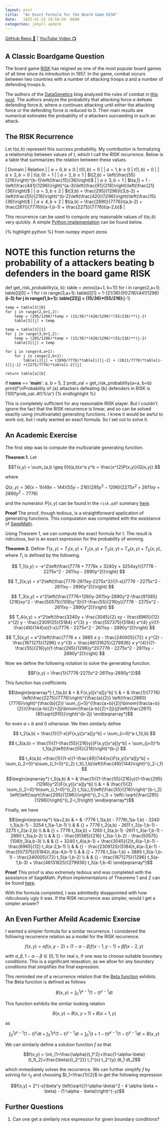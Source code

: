 ```yaml
---
layout: post
title:  "An Exact Formula for the Board Game RISK"
date:   2025-01-23 19:58:34 -0600
categories: jekyll update
---
```


[GitHub Repo 👾](https://github.com/JackHanke/risk) | [YouTube Video 📺](https://www.youtube.com/watch?v=U442pGuUVhY)

## A Classic Boardgame Question

The board game [RISK](https://en.wikipedia.org/wiki/Risk_(game)) has reigned as one of the most popular board games of all time since its introduction in 1957. In the game, combat occurs between two countries with a number of attacking troops $a$ and a number of defending troops $b$. 

The authors of the [DataGenetics](http://datagenetics.com/index.html) blog analyzed the rules of combat in [this post](http://datagenetics.com/blog/november22011/index.html). The authors analyze the probability that attacking force $a$ defeats defending force $b$, where $a$ continues attacking until either the attacking force or the defending force is reduced to $0$. Their main results are numerical estimates the probability of $a$ attackers succeeding in such an attack. 

## The RISK Recurrence

Let $t(a,b)$ represent this success probability. My contribution is formalizing a relationship between values of $t$, which I call the *RISK recurrence*. Below is a table that summarizes the relation between these values. 

| Domain | Relation |
| $a=0,b \geq 0$ | $t(0,b) = 0$ |
| $a=1,b \geq 0$ | $t(1,b) = 0$ |
| $a \geq 2,b=0$ | $t(a,0) = 1$ |
| $a=2,b \geq 1$ | $t(2,b) = \left(\frac{55}{216}\right)^{b-1}\left(\frac{15}{36}\right)$ |
| $a \geq 3,b=1$ | $t(a,1) = 1 - \left(\frac{441}{1296}\right)^{a-3}\left(\frac{91}{216}\right)\left(\frac{21}{36}\right)$ |
| $a=3,b \geq 2$ | $t(3,b) = \frac{295}{1296}t(3,b-2) + \left(\frac{55}{216}\right)^{b-2}\left(\frac{420}{1296}\right)\left(\frac{15}{36}\right)$ |
| $a \geq 4,b \geq 2$ | $t(a,b) = \frac{2890}{7776}t(a,b-2) + \frac{2611}{7776}t(a-1,b-1) + \frac{2275}{7776}t(a-2,b)$ |

This recurrence can be used to compute any reasonable values of $t(a,b)$ very quickly. A simple [Python implementation](https://github.com/JackHanke/risk/blob/main/risk.py) can be found below. 

{% highlight python %}
from numpy import zeros

# NOTE this function returns the probability of a attackers beating b defenders in the board game RISK
def get_risk_probability(a, b):
    table = zeros((a+1, b+1))
    for i in range(2,a+1): table[i][0] = 1
    for i in range(3,a+1): table[i][1] = 1-(21/36)*(91/216)*(441/1296)**(i-3)
    for j in range(1,b+1): table[2][j] = (15/36)*(55/216)**(j-1)

    temp = table[3][0]
    for j in range(2,b+1,2): 
        temp = (295/1296)*temp + (15/36)*(420/1296)*(55/216)**(j-2)
        table[3][j] = temp

    temp = table[3][1]
    for j in range(3,b+1,2): 
        temp = (295/1296)*temp + (15/36)*(420/1296)*(55/216)**(j-2)
        table[3][j] = temp

    for i in range(4,a+1):
        for j in range(2,b+1):
            table[i][j] = (2890/7776)*table[i][j-2] + (2611/7776)*table[i-1][j-1] +(2275/7776)*table[i-2][j]

    return table[a][b]

if __name__ == '__main__':
    a, b = 5, 2
    prob_val = get_risk_probability(a=a, b=b)
    print(f'\nProbability of {a} attackers defeating {b} defenders in RISK is {100*prob_val:.4f}%\n')
{% endhighlight %}

This is completely sufficient for any reasonable RISK player. But I couldn't ignore the fact that the RISK recurrence is linear, and so can be solved exactly using (multivariate) generating functions. I knew it would be awful to work out, but I really wanted an exact formula. So I set out to solve it.

## An Academic Exercise

The first step was to compute the multivariate generating function.

**Theorem 1.** Let

$$T(x,y) = \sum_{a,b \geq 0}t(a,b)x^a y^b = \frac{x^{2}P(x,y)}{Q(x,y)}.$$

where

$Q(x,y) = 36 (x - 1)(49 x - 144)(55 y - 216)(295 y^{2} - 1296)(2275 x^{2} + 2611 x y + 2890 y^{2} - 7776)$

and the numerator $P(x,y)$ can be found in the `risk.pdf` summary [here](https://github.com/JackHanke/risk/blob/main/writeup/risk.pdf).

**Proof** The proof, though tedious, is a straightforward application of generating functions. This computation was completed with the assistance of [SageMath](https://www.sagemath.org/).

Using Theorem 1, we can compute the exact formula for $t$. The result is ridiculous, but is an exact expression for the probability of winning. 

**Theorem 2.** Define $T(x,y) = T_1(x,y) + T_2(x,y) + T_3(x,y) + T_4(x,y) + T_5(x,y)$, where $T_i$ is defined by the following.

$$ T_1(x,y) = -x^2\left(\frac{7776 + 7776x + 3240y + 3254xy}{(7776 - 2275x^2 - 2611xy - 2890y^2)}\right) $$

$$ T_2(x,y) = x^2\left(\frac{7776-2611xy-2275x^2}{(1-x)(7776 - 2275x^2 - 2611xy - 2890y^2)}\right) $$

$$ T_3(x,y) = x^2\left(\frac{7776+1260y-2611xy-2890y^2-\frac{91385}{216}xy^2 - \frac{50575}{108}y^3}{(1-\frac{55}{216}y)(7776 - 2275x^2 - 2611xy - 2890y^2)}\right) $$

$$ T_4(x,y) = x^2\left(\frac{3240y + \frac{3045}{2} xy - \frac{6965}{12} x^{2} y - \frac{2309125}{5184} x^{3} y - \frac{557375}{5184} x^{4} y}{(1-\frac{49}{144}x)(1-x)(7776 - 2275x^2 - 2611xy - 2890y^2)}\right) $$

$$ T_5(x,y) = x^2\left(\frac{7776 x + 3885 x y - \frac{240005}{72} x y^{2} - \frac{1871275}{1296} x y^{3} + \frac{46131625}{279936} x y^{4}}{(1-\frac{55}{216}y)(1-\frac{295}{1296}y^2)(7776 - 2275x^2 - 2611xy - 2890y^2)}\right) $$

Now we define the following notation to solve the generating function.

$$F(x,y) = \frac{1}{7776-2275x^2-2611xy-2890y^2}$$

This function has coefficients 

$$\begin{eqnarray*}
t_1(a,b) & = & F(x,y)[x^a][y^b] \\
         & = & \frac{1}{7776} \left(\frac{2275}{7776}\right)^{\frac{a}{2}} \left(\frac{2890}{7776}\right)^{\frac{b}{2}} \sum_{j=0}^{\frac{a+b}{2}}\binom{\frac{a+b}{2}}{\frac{a-b}{2}+2j}\binom{\frac{a-b}{2}+2j}{j}\left(\frac{2611}{85\sqrt{910}}\right)^{b-2j}
\end{eqnarray*}$$

for even $a+b$ and $0$ otherwise. We then similarly define

$$ t_2(a,b) = \frac{1}{(1-x)}F(x,y)[x^a][y^b] = \sum_{i=0}^a t_1(i,b) $$

$$ t_3(a,b) = \frac{1}{(1-\frac{55}{216}y)}F(x,y)[x^a][y^b] = \sum_{j=0}^b t_1(a,j)\left(\frac{55}{216}\right)^{b-j} $$

$$ t_4(a,b) =\frac{1}{(1-x)(1-\frac{49}{144}x)}F(x,y)[x^a][y^b] = \sum_{i_2=0}^a\sum_{i_1=0}^{i_2} t_1(i_1,b)\left(\frac{49}{144}\right)^{i_2-i_1} $$

$$\begin{eqnarray*}
t_5(a,b) & = & \frac{1}{(1-\frac{55}{216}y)(1-\frac{295}{1296}y^2)}F(x,y)[x^a][y^b] \\
         & = & \frac{1}{2} \sum_{i_2=0}^b\sum_{i_1=0}^{i_2} t_1(a,i_1)\left(\frac{55}{216}\right)^{b-i_2} \left(\left(\sqrt{\frac{295}{1296}}\right)^{i_2-i_1} + \left(-\sqrt{\frac{295}{1296}}\right)^{i_2-i_1}\right)
\end{eqnarray*}$$

Finally, we have

$$\begin{eqnarray*}
t(a+2,b) & = & -7776 t_1(a,b) - 7776t_1(a-1,b) - 3240 t_1(a,b-1) - 3254 t_1(a-1,b-1) \\
& & {} + 7776 t_2(a,b) - 2611 t_2(a-1,b-1) - 2275 t_2(a-2,b) \\
& & {} + 7776 t_3(a,b) + 1260 t_3(a,b-1) -2611 t_3(a-1,b-1) - 2890 t_3(a,b-2) \\
& & {} - \frac{91385}{216} t_3(a-1,b-2) - \frac{50575}{108}t_3(a,b-3) \\
& & {} + 3240 t_4(a,b-1) + \frac{3045}{2}t_4(a-1,b-1) -  \frac{6965}{12} t_4(a-2,b-1) \\
& & {} - \frac{2309125}{5184}t_4(a-3,b-1) -\frac{557375}{5184}t_4(a-4,b-1) \\
& & {} + 7776 t_5(a-1,b) + 3885 t_5(a-1,b-1) - \frac{240005}{72} t_5(a-1,b-2) \\
& & {} - \frac{1871275}{1296} t_5(a-1,b-3) + \frac{46131625}{279936} t_5(a-1,b-4) 
\end{eqnarray*}$$

**Proof** This proof is also extremely tedious and was completed with the assistance of SageMath. Python implementations of Theorems 1 and 2 can be found [here](https://github.com/JackHanke/risk/blob/main/risky.ipynb).

With the formula completed, I was admittedly disappointed with how ridiculously ugly it was. If the RISK recurrence was simpler, would I get a simpler answer?

## An Even Further Afeild Academic Exercise

I wanted a simpler formula for a similar recurrence. I considered the following recurrence relation as a model for the RISK recurrence.

$$f(x,y) = \alpha f(x,y-2) + (1 - \alpha - \beta)f(x-1,y-1) + \beta f(x-2,y)$$

with $\alpha, \beta, 1-\alpha-\beta \in [0,1]$ for real $x$, if one was to choose suitable boundary conditions. This is a significant relaxation, as we allow for any boundary conditions that simplifies the final expression.

This reminded me of a recurrence relation that the [Beta function](https://en.wikipedia.org/wiki/Beta_function) exhibits. The Beta function is defined as follows

$$B(x,y) = \int_{0}^{1} t^{x-1}(1-t)^{y-1}dt$$

This function exhibits the similar looking relation 

$$B(x,y) = B(x,y+1) + B(x+1,y)$$

as

$$\int_{0}^{1} t^{x-1}(1-t)^{y}dt + \int_{0}^{1} t^{x}(1-t)^{y-1}dt = \int_{0}^{1} (t+1-t) t^{x-1}(1-t)^{y-1}dt = B(x,y)$$

We can similarly define a solution function $f$ so that 

$$f(x,y) = \int_{1=\frac{\alpha}{t_1^2}+\frac{1-\alpha-\beta}{t_1t_2}+\frac{\beta}{t_2^2}} t_1^{x} t_2^{y} dt_1 dt_2$$

which immediately solves the recurrence. We can further simplify $f$ by solving for $t_2$ and choosing $t_1=\frac{1}{2}$ to get the following expression

$$f(x,y) = 2^{-x}\beta^y \left(\sqrt{(1-\alpha-\beta)^2 - 4 \alpha \beta + \beta} - (1-\alpha - \beta)\right)^{-y}$$

## Further Questions

1. Can one get a similarly nice expression for given boundary conditions?
